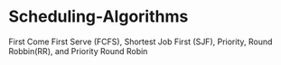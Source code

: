 # Scheduling-Algorithms
First Come First Serve (FCFS), Shortest Job First (SJF), Priority, Round Robbin(RR), and Priority Round Robin
